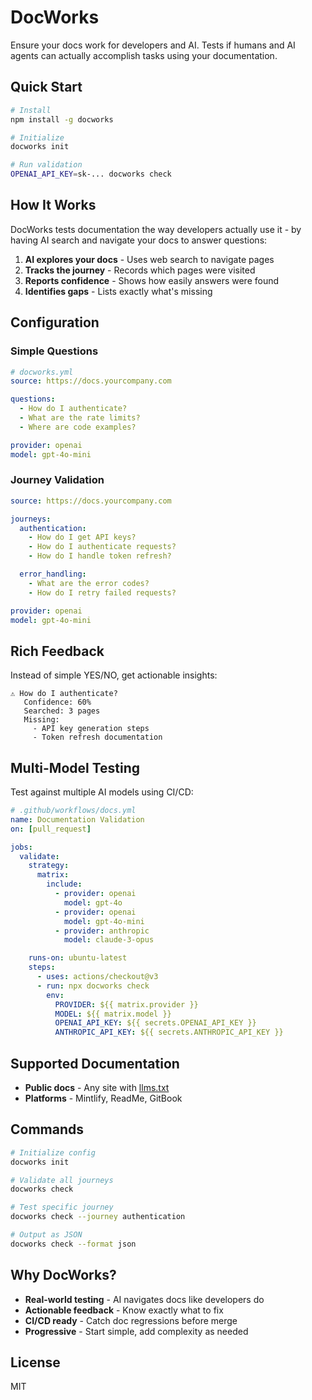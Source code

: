 # DocWorks

Ensure your docs work for developers and AI. Tests if humans and AI agents can actually accomplish tasks using your documentation.

## Quick Start

```bash
# Install
npm install -g docworks

# Initialize
docworks init

# Run validation
OPENAI_API_KEY=sk-... docworks check
```

## How It Works

DocWorks tests documentation the way developers actually use it - by having AI search and navigate your docs to answer questions:

1. **AI explores your docs** - Uses web search to navigate pages
2. **Tracks the journey** - Records which pages were visited
3. **Reports confidence** - Shows how easily answers were found
4. **Identifies gaps** - Lists exactly what's missing

## Configuration

### Simple Questions

```yaml
# docworks.yml
source: https://docs.yourcompany.com

questions:
  - How do I authenticate?
  - What are the rate limits?
  - Where are code examples?

provider: openai
model: gpt-4o-mini
```

### Journey Validation

```yaml
source: https://docs.yourcompany.com

journeys:
  authentication:
    - How do I get API keys?
    - How do I authenticate requests?
    - How do I handle token refresh?

  error_handling:
    - What are the error codes?
    - How do I retry failed requests?

provider: openai
model: gpt-4o-mini
```

## Rich Feedback

Instead of simple YES/NO, get actionable insights:

```
⚠️ How do I authenticate?
   Confidence: 60%
   Searched: 3 pages
   Missing:
     - API key generation steps
     - Token refresh documentation
```

## Multi-Model Testing

Test against multiple AI models using CI/CD:

```yaml
# .github/workflows/docs.yml
name: Documentation Validation
on: [pull_request]

jobs:
  validate:
    strategy:
      matrix:
        include:
          - provider: openai
            model: gpt-4o
          - provider: openai
            model: gpt-4o-mini
          - provider: anthropic
            model: claude-3-opus

    runs-on: ubuntu-latest
    steps:
      - uses: actions/checkout@v3
      - run: npx docworks check
        env:
          PROVIDER: ${{ matrix.provider }}
          MODEL: ${{ matrix.model }}
          OPENAI_API_KEY: ${{ secrets.OPENAI_API_KEY }}
          ANTHROPIC_API_KEY: ${{ secrets.ANTHROPIC_API_KEY }}
```

## Supported Documentation

- **Public docs** - Any site with [llms.txt](https://llmstxt.org)
- **Platforms** - Mintlify, ReadMe, GitBook

## Commands

```bash
# Initialize config
docworks init

# Validate all journeys
docworks check

# Test specific journey
docworks check --journey authentication

# Output as JSON
docworks check --format json
```

## Why DocWorks?

- **Real-world testing** - AI navigates docs like developers do
- **Actionable feedback** - Know exactly what to fix
- **CI/CD ready** - Catch doc regressions before merge
- **Progressive** - Start simple, add complexity as needed

## License

MIT
